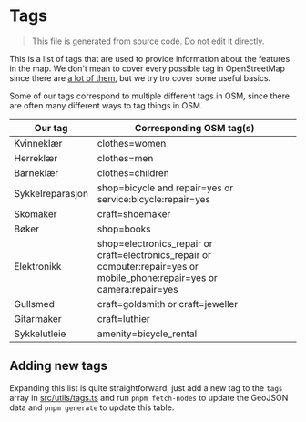 # Tags

> This file is generated from source code. Do not edit it directly.

This is a list of tags that are used to provide information about the features in the map.
We don't mean to cover every possible tag in OpenStreetMap since there are [a lot of them](https://wiki.openstreetmap.org/wiki/Tags), but we try tro cover some useful basics.

Some of our tags correspond to multiple different tags in OSM,
since there are often many different ways to tag things in OSM.

| Our tag          | Corresponding OSM tag(s)                                                                                                   |
| ---------------- | -------------------------------------------------------------------------------------------------------------------------- |
| Kvinneklær       | clothes=women                                                                                                              |
| Herreklær        | clothes=men                                                                                                                |
| Barneklær        | clothes=children                                                                                                           |
| Sykkelreparasjon | shop=bicycle and repair=yes or service:bicycle:repair=yes                                                                  |
| Skomaker         | craft=shoemaker                                                                                                            |
| Bøker            | shop=books                                                                                                                 |
| Elektronikk      | shop=electronics_repair or craft=electronics_repair or computer:repair=yes or mobile_phone:repair=yes or camera:repair=yes |
| Gullsmed         | craft=goldsmith or craft=jeweller                                                                                          |
| Gitarmaker       | craft=luthier                                                                                                              |
| Sykkelutleie     | amenity=bicycle_rental                                                                                                     |

## Adding new tags

Expanding this list is quite straightforward,
just add a new tag to the `tags` array in [src/utils/tags.ts](./src/utils/tags.ts) and run `pnpm fetch-nodes` to update the GeoJSON data and `pnpm generate` to update this table.
